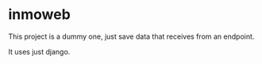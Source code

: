 # inmoweb

This project is a dummy one, just save data that receives from an endpoint.

It uses just django.
